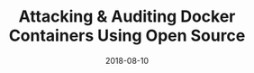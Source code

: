 ---
title: Attacking & Auditing Docker Containers Using Open Source
date: 2018-08-10
type: book
event: DEF CON 26
link: ./attacking-and-auditing-docker-containers-using-opensource/
image: ./books-bg.png
---